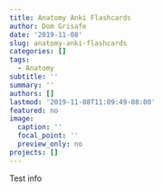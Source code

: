 ```yaml
---
title: Anatomy Anki Flashcards
author: Dom Grisafe
date: '2019-11-08'
slug: anatomy-anki-flashcards
categories: []
tags:
  - Anatomy
subtitle: ''
summary: ''
authors: []
lastmod: '2019-11-08T11:09:49-08:00'
featured: no
image:
  caption: ''
  focal_point: ''
  preview_only: no
projects: []
---
```


Test info
